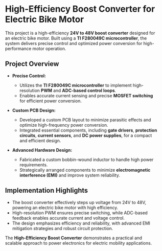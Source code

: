 # High-Efficiency Boost Converter for Electric Bike Motor

This project is a high-efficiency **24V to 48V boost converter** designed for an electric bike motor. Built using a **TI F280049C microcontroller**, the system delivers precise control and optimized power conversion for high-performance motor operation.

## Project Overview

- **Precise Control:**
  - Utilizes the **TI F280049C microcontroller** to implement high-resolution **PWM** and **ADC-based control loops**.
  - Enables accurate current sensing and precise **MOSFET switching** for efficient power conversion.

- **Custom PCB Design:**
  - Developed a custom PCB layout to minimize parasitic effects and optimize high-frequency power conversion.
  - Integrated essential components, including **gate drivers**, **protection circuits**, **current sensors**, and **DC power supplies**, for a compact and efficient design.

- **Advanced Hardware Design:**
  - Fabricated a custom bobbin-wound inductor to handle high power requirements.
  - Strategically arranged components to minimize **electromagnetic interference (EMI)** and improve system reliability.

## Implementation Highlights

- The boost converter effectively steps up voltage from 24V to 48V, powering an electric bike motor with high efficiency.
- High-resolution PWM ensures precise switching, while ADC-based feedback enables accurate current and voltage control.
- The design emphasizes efficiency and reliability, with advanced EMI mitigation strategies and robust circuit protection.

The **High-Efficiency Boost Converter** demonstrates a practical and scalable approach to power electronics for electric mobility applications.

